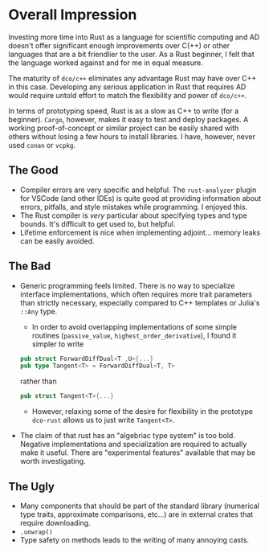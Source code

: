 # Overall Impression

Investing more time into Rust as a language for scientific computing and AD doesn't offer significant enough improvements over C(++) or other languages that are a bit friendlier to the user. As a Rust beginner, I felt that the language worked against and for me in equal measure.

The maturity of `dco/c++` eliminates any advantage Rust may have over C++ in this case. Developing any serious application in Rust that requires AD would require untold effort to match the flexibility and power of `dco/c++`.

In terms of prototyping speed, Rust is as a slow as C++ to write (for a beginner). `Cargo`, however, makes it easy to test and deploy packages. A working proof-of-concept or similar project can be easily shared with others without losing a few hours to install libraries. I have, however, never used `conan` or `vcpkg`.


## The Good

- Compiler errors are very specific and helpful. The `rust-analyzer` plugin for VSCode (and other IDEs) is quite good at providing information about errors, pitfalls, and style mistakes while programming. I enjoyed this.
- The Rust compiler is _very_ particular about specifying types and type bounds. It's difficult to get used to, but helpful.
- Lifetime enforcement is nice when implementing adjoint... memory leaks can be easily avoided.

## The Bad

- Generic programming feels limited. There is no way to specialize interface implementations, which often requires more trait parameters than strictly necessary, especially compared to C++ templates or Julia's `::Any` type.
  - In order to avoid overlapping implementations of some simple routines (`passive_value`, `highest_order_derivative`), I found it simpler to write

  ```rust
  pub struct ForwardDiffDual<T ,U>{...}
  pub type Tangent<T> = ForwardDiffDual<T, T>
  ```

  rather than

  ```rust
  pub struct Tangent<T>{...}
  ```
  
  - However, relaxing some of the desire for flexibility in the prototype `dco-rust` allows us to just write `Tangent<T>`.

- The claim of that rust has an "algebriac type system" is too bold. Negative implementations and specialization are required to actually make it useful. There are "experimental features" available that may be worth investigating.

## The Ugly

- Many components that should be part of the standard library (numerical type traits, approximate comparisons, etc...) are in external crates that require downloading.
- `.unwrap()`
- Type safety on methods leads to the writing of many annoying casts.
